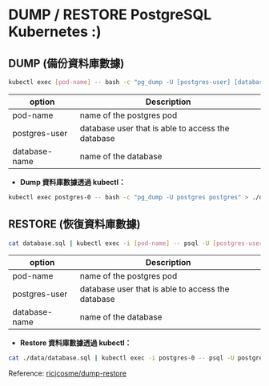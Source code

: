 # DUMP / RESTORE PostgreSQL Kubernetes :)

## DUMP (備份資料庫數據)

```bash
kubectl exec [pod-name] -- bash -c "pg_dump -U [postgres-user] [database-name]" > database.sql
```
| option        | Description                                       |
| ------------- | ------------------------------------------------- |
| pod-name      | name of the postgres pod                          |
| postgres-user | database user that is able to access the database |
| database-name | name of the database                              |

* **Dump 資料庫數據透過 kubectl：**
```bash
kubectl exec postgres-0 -- bash -c "pg_dump -U postgres postgres" > ./data/> database_new.sql 
```

## RESTORE (恢復資料庫數據)
```bash
cat database.sql | kubectl exec -i [pod-name] -- psql -U [postgres-user] -d [database-name]
```
| option        | Description                                       |
| ------------- | ------------------------------------------------- |
| pod-name      | name of the postgres pod                          |
| postgres-user | database user that is able to access the database |
| database-name | name of the database                              |

* **Restore 資料庫數據透過 kubectl：**
```bash
cat ./data/database.sql | kubectl exec -i postgres-0 -- psql -U postgres -d postgres
```
Reference:
[ricjcosme/dump-restore](https://gist.github.com/ricjcosme/cf576d3d4272cc35de1335a98c547da6)
